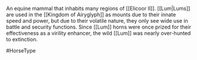 An equine mammal that inhabits many regions of <span class="political-bodies-places">[[Elicoor II]]</span>.
<span class="races">[[Lum|Lums]]</span> are used in the <span class="political-bodies-places">[[Kingdom of Airyglyph]]</span> as mounts due to their innate speed and power, but due to their volatile nature, they only see wide use in battle and security functions.
Since <span class="races">[[Lum]]</span> horns were once prized for their effectiveness as a virility enhancer, the wild <span class="races">[[Lum]]</span> was nearly over-hunted to extinction.

#HorseType